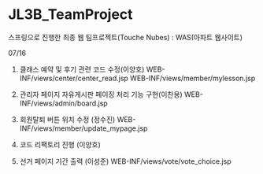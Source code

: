 # JL3B_TeamProject
스프링으로 진행한 최종 웹 팀프로젝트(Touche Nubes) : WAS(아파트 웹사이트)








07/16



1. 클래스 예약 및 후기 관련 코드 수정(이양호)
  WEB-INF/views/center/center_read.jsp
  WEB-INF/views/member/mylesson.jsp

2. 관리자 페이지 자유게시판 페이징 처리 기능 구현(이찬용)
  WEB-INF/views/admin/board.jsp

3. 회원탈퇴 버튼 위치 수정 (정수진)
  WEB-INF/views/member/update_mypage.jsp

4. 코드 리팩토리 진행 (이양호)

5. 선거 페이지 기간 출력 (이성준)
  WEB-INF/views/vote/vote_choice.jsp

